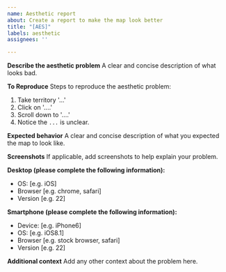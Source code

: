```yaml
---
name: Aesthetic report
about: Create a report to make the map look better
title: "[AES]"
labels: aesthetic
assignees: ''

---
```


**Describe the aesthetic problem**
A clear and concise description of what looks bad.

**To Reproduce**
Steps to reproduce the aesthetic problem:
1. Take territory '...'
2. Click on '....'
3. Scroll down to '....'
4. Notice the `...` is unclear.

**Expected behavior**
A clear and concise description of what you expected the map to look like.

**Screenshots**
If applicable, add screenshots to help explain your problem.

**Desktop (please complete the following information):**
 - OS: [e.g. iOS]
 - Browser [e.g. chrome, safari]
 - Version [e.g. 22]

**Smartphone (please complete the following information):**
 - Device: [e.g. iPhone6]
 - OS: [e.g. iOS8.1]
 - Browser [e.g. stock browser, safari]
 - Version [e.g. 22]

**Additional context**
Add any other context about the problem here.
